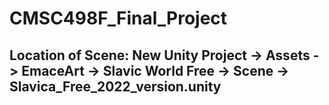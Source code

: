 # CMSC498F_Final_Project

## Location of Scene: New Unity Project -> Assets -> EmaceArt -> Slavic World Free -> Scene -> Slavica_Free_2022_version.unity

